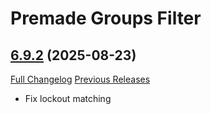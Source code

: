 # Premade Groups Filter

## [6.9.2](https://github.com/0xbs/premade-groups-filter/tree/6.9.2) (2025-08-23)
[Full Changelog](https://github.com/0xbs/premade-groups-filter/compare/6.9.1...6.9.2) [Previous Releases](https://github.com/0xbs/premade-groups-filter/releases)

- Fix lockout matching  
